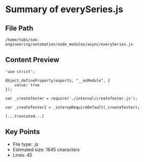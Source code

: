 # Summary of everySeries.js
  
## File Path
`/home/tabs/seo-engineering/automation/node_modules/async/everySeries.js`

## Content Preview
```
'use strict';

Object.defineProperty(exports, "__esModule", {
    value: true
});

var _createTester = require('./internal/createTester.js');

var _createTester2 = _interopRequireDefault(_createTester);

[...truncated...]
```

## Key Points
- File type: .js
- Estimated size: 1645 characters
- Lines: 45
